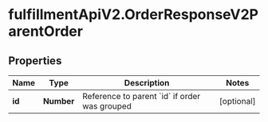 # fulfillmentApiV2.OrderResponseV2ParentOrder

## Properties
Name | Type | Description | Notes
------------ | ------------- | ------------- | -------------
**id** | **Number** | Reference to parent &#x60;id&#x60; if order was grouped | [optional] 
